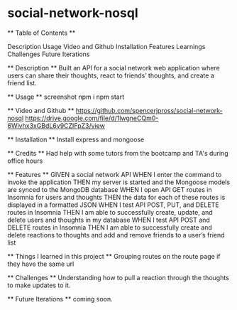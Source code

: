 # social-network-nosql

** Table of Contents **

Description
Usage
Video and Github
Installation
Features
Learnings
Challenges
Future Iterations

** Description ** 
Built an API for a social network web application where users can share their thoughts, react to friends’ thoughts, and create a friend list.

** Usage ** screenshot
npm i
npm start

** Video and Github **
https://github.com/spencerjpross/social-network-nosql
https://drive.google.com/file/d/1lwgneCQm0-6Wivhx3xGBdL6y9CZIFpZ3/view

** Installation **
Install express and mongoose

** Credits **
Had help with some tutors from the bootcamp and TA's during office hours

** Features **
GIVEN a social network API
WHEN I enter the command to invoke the application
THEN my server is started and the Mongoose models are synced to the MongoDB database
WHEN I open API GET routes in Insomnia for users and thoughts
THEN the data for each of these routes is displayed in a formatted JSON
WHEN I test API POST, PUT, and DELETE routes in Insomnia
THEN I am able to successfully create, update, and delete users and thoughts in my database
WHEN I test API POST and DELETE routes in Insomnia
THEN I am able to successfully create and delete reactions to thoughts and add and remove friends to a user’s friend list

** Things I learned in this project **
Grouping routes on the route page if they have the same url

** Challenges **
Understanding how to pull a reaction through the thoughts to make updates to it.  

** Future Iterations **
coming soon.